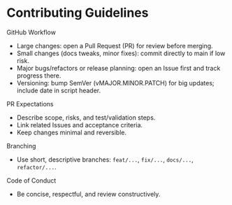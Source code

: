 # Contributing Guidelines

GitHub Workflow
- Large changes: open a Pull Request (PR) for review before merging.
- Small changes (docs tweaks, minor fixes): commit directly to main if low risk.
- Major bugs/refactors or release planning: open an Issue first and track progress there.
- Versioning: bump SemVer (vMAJOR.MINOR.PATCH) for big updates; include date in script header.

PR Expectations
- Describe scope, risks, and test/validation steps.
- Link related Issues and acceptance criteria.
- Keep changes minimal and reversible.

Branching
- Use short, descriptive branches: `feat/...`, `fix/...`, `docs/...`, `refactor/...`.

Code of Conduct
- Be concise, respectful, and review constructively.

